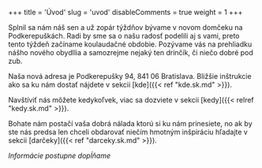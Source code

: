 +++
title = 'Úvod'
slug = 'uvod'
disableComments = true
weight = 1
+++

Splnil sa nám náš sen a už zopár týždňov bývame v novom domčeku na Podkerepuškách. Radi by sme sa o našu radosť podelili aj s vami, preto tento týždeň začíname koulaudačné obdobie. Pozývame vás na prehliadku nášho nového obydllia a samozrejme nejaký ten drinčík, či niečo dobré pod zub.

Naša nová adresa je Podkerepušky 94, 841 06 Bratislava. Bližšie inštrukcie ako sa ku nám dostať nájdete v sekcii [kde]({{< ref "kde.sk.md" >}}).

Navštíviť nás môžete kedykoľvek, viac sa dozviete v sekcii [kedy]({{< relref "kedy.sk.md" >}}).

Bohate nám postačí vaša dobrá nálada ktorú si ku nám prinesiete, no ak by ste nás predsa len chceli obdarovať niečím hmotným inšpiráciu hľadajte v sekcii [darčeky]({{< ref "darceky.sk.md" >}}).

*Informácie postupne dopĺňame*
